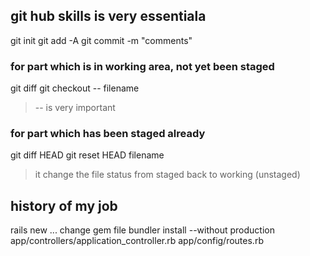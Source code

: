 ## git hub skills is very essentiala
git init
git add -A
git commit -m "comments"

### for part which is in working area, not yet been staged
git diff
git checkout -- filename
> -- is very important

### for part which has been staged already
git diff HEAD
git reset HEAD filename
> it change the file status from staged back to working (unstaged)

## history of my job
rails new ...
change gem file
bundler install --without production
app/controllers/application_controller.rb
app/config/routes.rb
